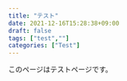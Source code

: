 ```yaml
---
title: "テスト"
date: 2021-12-16T15:28:38+09:00
draft: false
tags: ["test",""]
categories: ["Test"]
---
```


このページはテストページです。
